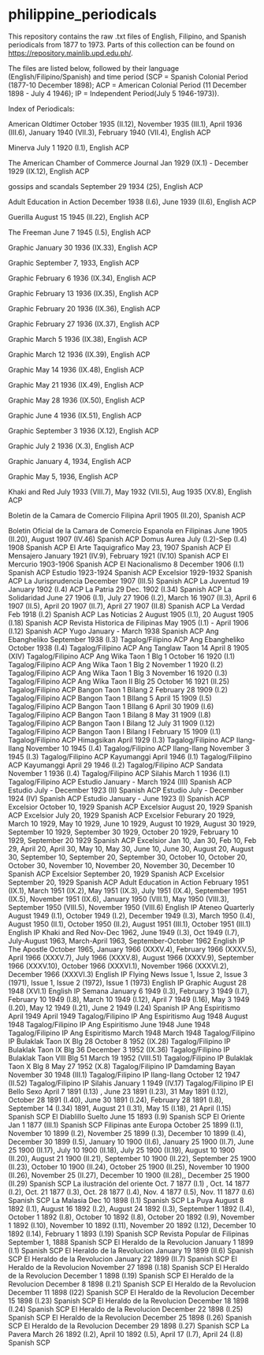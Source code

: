 # philippine_periodicals
This repository contains the raw .txt files of English, Filipino, and Spanish periodicals from 1877 to 1973. Parts of this collection can be found on 
https://repository.mainlib.upd.edu.ph/. 

The files are listed below, followed by their language (English/Filipino/Spanish) and time period (SCP = Spanish Colonial Period (1877-10 December 1898); 
ACP = American Colonial Period (11 December 1898 - July 4 1946);
IP = Independent Period(July 5 1946-1973)).

Index of Periodicals:

American Oldtimer	October 1935 (II.12), November 1935 (III.1), April 1936 (III.6), January 1940 (VII.3), February 1940 (VII.4), 	English	ACP

Minerva	July 1 1920 (I.1),	English	ACP

The American Chamber of Commerce Journal	Jan 1929 (IX.1) - December 1929 (IX.12),	English	ACP

gossips and scandals	September 29 1934 (25), 	English	ACP

Adult Education in Action 	December 1938 (I.6), June 1939 (II.6), 	English	ACP

Guerilla	August 15 1945 (II.22), 	English	ACP

The Freeman	June 7 1945 (I.5),  English	ACP

Graphic	January 30 1936 (IX.33),	English	ACP

Graphic	September 7, 1933, 	English	ACP

Graphic	February 6 1936 (IX.34),  	English	ACP

Graphic	February 13 1936 (IX.35), 	English	ACP

Graphic	February 20 1936 (IX.36), 	English	ACP

Graphic	February 27 1936 (IX.37), 	English	ACP

Graphic	March 5 1936 (IX.38), 	English	ACP

Graphic	March 12 1936 (IX.39), 	English	ACP

Graphic	May 14 1936 (IX.48),    English	ACP

Graphic	May 21 1936 (IX.49),  	English	ACP

Graphic	May 28 1936 (IX.50),  	English	ACP

Graphic	June 4 1936 (IX.51),  	English	ACP

Graphic	September 3 1936 (X.12), 	English	ACP

Graphic	July 2 1936 (X.3),  	English	ACP

Graphic	January 4, 1934,  	English	ACP

Graphic	May 5, 1936,   English	ACP

Khaki and Red	July 1933 (VIII.7), May 1932 (VII.5), Aug 1935 (XV.8),  	English	ACP

Boletin de la Camara de Comercio Filipina	April 1905 (II.20),   	Spanish	ACP

Boletin Oficial de la Camara de Comercio Espanola en Filipinas	June 1905 (II.20), August 1907 (IV.46)	Spanish	ACP
Domus Aurea	July (I.2)-Sep (I.4) 1908	Spanish	ACP
El Arte Taquigrafico	May 23, 1907	Spanish	ACP
El Mensajero	January 1921 (IV.9), February 1921 (IV.10)	Spanish	ACP
El Mercurio	1903-1906	Spanish	ACP
El Nacionalismo	8 December 1906 (I.1)	Spanish	ACP
Estudio	1923-1924	Spanish	ACP
Excelsior	1929-1932	Spanish	ACP
La Jurisprudencia	December 1907 (III.5)	Spanish	ACP
La Juventud	19 January 1902 (I.4)		ACP
La Patria	29 Dec. 1902 (I.34)	Spanish	ACP
La Solidaridad	June 27 1906 (I.1), July 27 1906 (I.2), March 16 1907 (II.3), April 6 1907 (II.5), April 20 1907 (II.7), April 27 1907 (II.8)	Spanish	ACP
La Verdad	Feb 1918 (I.2)	Spanish	ACP
Las Noticias	2 August 1905 (I.1), 20 August 1905 (I.18)	Spanish	ACP
Revista Historica de Filipinas	May 1905 (I.1) - April 1906 (I.12)	Spanish	ACP
Yugo	January - March 1938	Spanish	ACP
Ang Ebangheliko 	September 1938 (I.3)	Tagalog/Filipino	ACP
Ang Ebangheliko	October 1938 (I.4)	Tagalog/Filipino	ACP
Ang Tanglaw Taon 14	April 8 1905 (XIV)	Tagalog/Filipino	ACP
Ang Wika Taon 1 Blg 1	October 16 1920 (I.1)	Tagalog/Filipino	ACP
Ang Wika Taon 1 Blg 2	November 1 1920 (I.2)	Tagalog/Filipino	ACP
Ang Wika Taon 1 Blg 3	November 16 1920 (I.3)	Tagalog/Filipino	ACP
Ang Wika Taon II Blg 25	October 16 1921 (II.25)	Tagalog/Filipino	ACP
Bangon Taon 1 Bilang 2	February 28 1909 (I.2)	Tagalog/Filipino	ACP
Bangon Taon 1 BIlang 5	April 15 1909 (I.5)	Tagalog/Filipino	ACP
Bangon Taon 1 BIlang 6	April 30 1909 (I.6)	Tagalog/Filipino	ACP
Bangon Taon 1 Bilang 8	May 31 1909 (I.8)	Tagalog/Filipino	ACP
Bangon Taon I Bilang 12	July 31 1909 (I.12)	Tagalog/Filipino	ACP
Bangon Taon I Bilang I	February 15 1909 (I.1)	Tagalog/Filipino	ACP
Himagsikan	April 1929 (I.3)	Tagalog/Filipino	ACP
Ilang-Ilang	November 10 1945 (I.4)	Tagalog/Filipino	ACP
Ilang-Ilang	November 3 1945 (I.3)	Tagalog/Filipino	ACP
Kayumanggi	April 1946 (I.1)	Tagalog/Filipino	ACP
Kayumanggi	April 29 1946 (I.2)	Tagalog/Filipino	ACP
Sandata	November 1 1936 (I.4)	Tagalog/Filipino	ACP
Silahis	March 1 1936 (I.1)	Tagalog/Filipino	ACP
Estudio	January - March 1924 (III)	Spanish	ACP
Estudio	July - December 1923 (II)	Spanish	ACP
Estudio	July - December 1924 (IV)	Spanish	ACP
Estudio	January - June 1923 (I)	Spanish	ACP
Excelsior	October 10, 1929	Spanish	ACP
Excelsior	August 20, 1929	Spanish	ACP
Excelsior	July 20, 1929	Spanish	ACP
Excelsior	Feburary 20 1929, March 10 1929, May 10 1929, June 10 1929, August 10 1929, August 30 1929, September 10 1929, September 30 1929, October 20 1929, February 10 1929, September 20 1929	Spanish	ACP
Excelsior	Jan 10, Jan 30, Feb 10, Feb 29, April 20, April 30, May 10, May 30, June 10, June 30, August 20, August 30, September 10, September 20, September 30, October 10, October 20, October 30, November 10, November 20, November 30, December 10	Spanish	ACP
Excelsior	September 20, 1929	Spanish	ACP
Excelsior 	September 20, 1929	Spanish	ACP 
Adult Education in Action 	February 1951 (IX.1), March 1951 (IX.2), May 1951 (IX.3), July 1951 (IX.4), September 1951 (IX.5), November 1951 (IX.6), January 1950 (VIII.1), May 1950 (VIII.3), September 1950 (VIII.5), November 1950 (VIII.6)	English	IP
Ateneo Quarterly	August 1949 (I.1), October 1949 (I.2), December 1949 (I.3), March 1950 (I.4), August 1950 (II.1), October 1950 (II.2), August 1951 (III.1), October 1951 (III.1)	English	IP
Khaki and Red	Nov-Dec 1962, June 1949 (I.3), Oct 1949 (I.7), July-August 1963, March-April 1963,  September-October 1962	English	IP
The Apostle	October 1965, January 1966 (XXXV.4), February 1966 (XXXV.5),  April 1966 (XXXV.7), July 1966 (XXXV.8), August 1966 (XXXV.9), September 1966 (XXXV.10), October 1966 (XXXVI.1), November 1966 (XXXVI.2), December 1966 (XXXVI.3)	English	IP
Flying News	Issue 1, Issue 2, Issue 3 (1971), Issue 1, Issue 2 (1972), Issue 1 (1973)	English	IP
Graphic	August 28 1948 (XVI.1)	English	IP
Semana	January 6 1949 (I.3), February 3 1949 (I.7), February 10 1949 (I.8), March 10 1949 (I.12), April 7 1949 (I.16), May 3 1949 (I.20), May 12 1949 (I.21), June 2 1949 (I.24) 	Spanish	IP
Ang Espiritismo April 1949	April 1949	Tagalog/Filipino	IP
Ang Espiritismo Aug 1948 	August 1948	Tagalog/Filipino	IP
Ang Espiritismo June 1948	June 1948	Tagalog/Filipino	IP
Ang Espiritismo March 1948	March 1948	Tagalog/Filipino	IP
Bulaklak Taon IX Blg 28	October 8 1952 (IX.28)	Tagalog/Filipino	IP
Bulaklak Taon IX Blg 36	December 3 1952 (IX.36)	Tagalog/Filipino	IP
Bulaklak Taon VIII Blg 51	March 19 1952 (VIII.51)	Tagalog/Filipino	IP
Bulaklak Taon X Blg 8	May 27 1952 (X.8)	Tagalog/Filipino	IP
Damdaming Bayan	November 30 1948 (III.1)	Tagalog/Filipino	IP
Ilang-Ilang	October 12 1947 (II.52)	Tagalog/Filipino	IP
Silahis	January 1 1949 (IV.17)	Tagalog/Filipino	IP
El Bello Sexo	April 7 1891 (I.13) , June 23 1891 (I.23), 31 May 1891 (I.12), October 28 1891 (I.40), June 30 1891 (I.24), February 28 1891 (I.8), September 14 (I.34) 1891, August 21 (I.31), May 15 (I.18), 21 April (I.15)	Spanish	SCP
El Diablillo Suelto	June 15 1893 (I.9)	Spanish	SCP
El Oriente	Jan 1 1877 (III.1)	Spanish	SCP
Filipinas ante Europa	October 25 1899 (I.1), November 10 1899 (I.2), November 25 1899 (I.3), December 10 1899 (I.4), December 30 1899 (I.5), January 10 1900 (II.6), January 25 1900 (II.7), June 25 1900 (II.17), July 10 1900 (II.18), July 25 1900 (II.19), August 10 1900 (II.20), August 21 1900 (II.21), September 10 1900 (II.22), September 25 1900 (II.23), October 10 1900 (II.24), October 25 1900 (II.25), November 10 1900 (II.26), November 25 (II.27), December 10 1900 (II.28),, December 25 1900 (II.29)	Spanish	SCP
La ilustración del oriente	Oct. 7  1877 (I.1) , Oct. 14 1877 (I.2), Oct. 21 1877 (I.3), Oct. 28 1877 (I.4), Nov. 4 1877 (I.5),  Nov. 11 1877 (I.6)	Spanish	SCP
La Malasia	Dec 10 1898 (I.1)	Spanish	SCP
La Puya	August 8 1892 (I.1), August 16 1892 (I.2), August 24 1892 (I.3), September 1 1892 (I.4), October 1 1892 (I.8), October 10 1892 (I.8), October 20 1892 (I.9), November 1 1892 (I.10), November 10 1892 (I.11), November 20 1892 (I.12), December 10 1892 (I.14), February 1 1893 (I.19)	Spanish	SCP
Revista Popular de Filipinas	September 1, 1888	Spanish	SCP
El Heraldo de la Revolucion	January 1 1899 (I.1)	Spanish	SCP
El Heraldo de la Revolucion	January 19 1899 (II.6)	Spanish	SCP
El Heraldo de la Revolucion	January 22 1899 (II.7)	Spanish	SCP
El Heraldo de la Revolucion	November 27 1898 (I.18)	Spanish	SCP
El Heraldo de la Revolucion	December 1 1898 (I.19)	Spanish	SCP
El Heraldo de la Revolucion	December 8 1898 (I.21)	Spanish	SCP
El Heraldo de la Revolucion	December 11 1898 (I22)	Spanish	SCP
El Heraldo de la Revolucion	December 15 1898 (I.23)	Spanish	SCP
El Heraldo de la Revolucion	December 18 1898 (I.24)	Spanish	SCP
El Heraldo de la Revolucion	December 22 1898 (I.25)	Spanish	SCP
El Heraldo de la Revolucion	December 25 1898 (I.26)	Spanish	SCP
El Heraldo de la Revolucion	December 29 1898 (I.27)	Spanish	SCP
La Pavera	March 26 1892 (I.2), April 10 1892 (I.5),  April 17 (I.7), April 24 (I.8)	Spanish	SCP 
